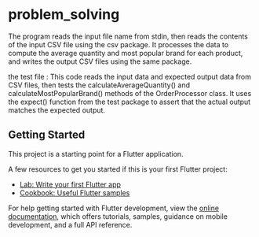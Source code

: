 # problem_solving

The program reads the input file name from stdin, then reads the contents of the input CSV file using the csv package. It processes the data to compute the average quantity and most popular brand for each product, and writes the output CSV files using the same package.

the test file : 
This code reads the input data and expected output data from CSV files, then tests the calculateAverageQuantity() and calculateMostPopularBrand() methods of the OrderProcessor class. It uses the expect() function from the test package to assert that the actual output matches the expected output.

## Getting Started

This project is a starting point for a Flutter application.

A few resources to get you started if this is your first Flutter project:

- [Lab: Write your first Flutter app](https://docs.flutter.dev/get-started/codelab)
- [Cookbook: Useful Flutter samples](https://docs.flutter.dev/cookbook)

For help getting started with Flutter development, view the
[online documentation](https://docs.flutter.dev/), which offers tutorials,
samples, guidance on mobile development, and a full API reference.
